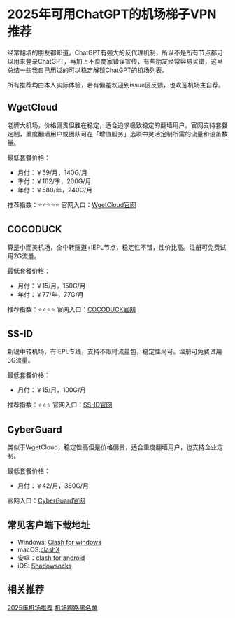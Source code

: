 # 2025年可用ChatGPT的机场梯子VPN推荐

经常翻墙的朋友都知道，ChatGPT有强大的反代理机制，所以不是所有节点都可以用来登录ChatGPT，再加上不良商家错误宣传，有些朋友经常容易买错，这里总结一些我自己用过的可以稳定解锁ChatGPT的机场列表。

所有推荐均由本人实际体验，若有偏差欢迎到issue区反馈，也欢迎机场主自荐。

## WgetCloud

老牌大机场，价格偏贵但胜在稳定，适合追求极致稳定的翻墙用户。官网支持套餐定制，重度翻墙用户或团队可在「增值服务」选项中灵活定制所需的流量和设备数量。

最低套餐价格：
* 月付：￥59/月，140G/月
* 季付：￥162/季，200G/月
* 年付：￥588/年，240G/月

推荐指数：⭐⭐⭐⭐⭐
官网入口：[WgetCloud官网](https://j8doba2sodptvzprvmcb.wgetcloud.org/)

## COCODUCK

算是小而美机场，全中转隧道+IEPL节点，稳定性不错，性价比高。注册可免费试用2G流量。

最低套餐价格：
* 月付：￥15/月，150G/月
* 年付：￥77/年，77G/月

推荐指数：⭐⭐⭐⭐
官网入口：[COCODUCK官网](https://cocoduck.cc/)

## SS-ID

新锐中转机场，有IEPL专线，支持不限时流量包，稳定性尚可。注册可免费试用3G流量。

最低套餐价格：
* 月付：￥15/月，100G/月

推荐指数：⭐⭐⭐
官网入口：[SS-ID官网](ssid.dggs.org/)

## CyberGuard

类似于WgetCloud，稳定性高但是价格偏贵，适合重度翻墙用户，也支持企业定制。

最低套餐价格：
* 月付：￥42/月，360G/月

官网入口：[CyberGuard官网](www.cyberguard.best)

## 常见客户端下载地址

* Windows: [Clash for windows](https://oss.qwertyuiopzxcvbnm.club/client-download/Clashwin1.exe)
*  macOS:[clashX](https://doget-api.oopscloud.xyz/api/download?token=eyJhbGciOiJIUzI1NiJ9.eyJ1cmwiOiJodHRwczovL2dpdGh1Yi5jb20vVGFpU2hhbjk5ODk4L2Rvd25sb2FkL3JlbGVhc2VzL2Rvd25sb2FkL2NsaWVudC9DbGFzaFguZG1nIn0.RalaxbyeIYxkb595dACO2lj9r9AT11LKbjDYReJye6A)
*  安卓：[clash for android](https://oss.qwertyuiopzxcvbnm.club/client-download/clash.apk)
*  iOS: [Shadowsocks](https://shadowsockshelp.github.io/Shadowsocks/appleid.html)

## 相关推荐
[2025年机场推荐](https://swhmy.com/)
[机场跑路黑名单](https://swhmy.com/blog/paolu)


  

